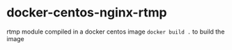 # docker-centos-nginx-rtmp
rtmp module compiled in a docker centos image
`docker build .` to build the image

